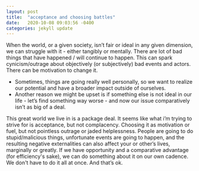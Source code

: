 ```yaml
---
layout: post
title:  "acceptance and choosing battles"
date:   2020-10-08 09:03:56 -0400
categories: jekyll update
---
```

<!-- Tags: personal -->
When the world, or a given society, isn’t fair or ideal in any given dimension, we can struggle with it - either tangibly or mentally. There are lot of bad things that have happened / will continue to happen. This can spark cynicism/outrage about objectively (or subjectively) bad events and actors.  
There can be motivation to change it.
<!-- Some ways to improve things are to currently within our influence, others are a function of the many opportunities the developing world will eventually present. -->

- Sometimes, things are going really well personally, so we want to realize our potential and have a broader impact outside of ourselves. 
- Another reason we might be upset is if something else is not ideal in our life - let’s find something way worse - and now our issue comparatively isn’t as big of a deal. 

This great world we live in is a package deal. It seems like what i’m trying to strive for is acceptance, but not complacency. Choosing it as motivation or fuel, but not pointless outrage or jaded helplessness. People are going to do stupid/malicious things, unfortunate events are going to happen, and the resulting negative externalities can also affect your or other’s lives, marginally or greatly. If we have opportunity and a comparative advantage (for efficiency's sake), we can do something about it on our own cadence. We don't have to do it all at once. And that’s ok.

<!-- At various stages, we can make our lives and/or one of these world problems in some dimension slightly better.  -->
<!-- even if we improved everything (maximally/beyond), there will continue to be bad things -->
[jekyll-docs]: https://jekyllrb.com/docs/home
[jekyll-gh]:   https://github.com/jekyll/jekyll
[jekyll-talk]: https://talk.jekyllrb.com/
